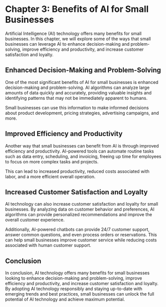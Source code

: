 Chapter 3: Benefits of AI for Small Businesses
==============================================

Artificial Intelligence (AI) technology offers many benefits for small businesses. In this chapter, we will explore some of the ways that small businesses can leverage AI to enhance decision-making and problem-solving, improve efficiency and productivity, and increase customer satisfaction and loyalty.

Enhanced Decision-Making and Problem-Solving
--------------------------------------------

One of the most significant benefits of AI for small businesses is enhanced decision-making and problem-solving. AI algorithms can analyze large amounts of data quickly and accurately, providing valuable insights and identifying patterns that may not be immediately apparent to humans.

Small businesses can use this information to make informed decisions about product development, pricing strategies, advertising campaigns, and more.

Improved Efficiency and Productivity
------------------------------------

Another way that small businesses can benefit from AI is through improved efficiency and productivity. AI-powered tools can automate routine tasks such as data entry, scheduling, and invoicing, freeing up time for employees to focus on more complex tasks and projects.

This can lead to increased productivity, reduced costs associated with labor, and a more efficient overall operation.

Increased Customer Satisfaction and Loyalty
-------------------------------------------

AI technology can also increase customer satisfaction and loyalty for small businesses. By analyzing data on customer behavior and preferences, AI algorithms can provide personalized recommendations and improve the overall customer experience.

Additionally, AI-powered chatbots can provide 24/7 customer support, answer common questions, and even process orders or reservations. This can help small businesses improve customer service while reducing costs associated with human customer support.

Conclusion
----------

In conclusion, AI technology offers many benefits for small businesses looking to enhance decision-making and problem-solving, improve efficiency and productivity, and increase customer satisfaction and loyalty. By adopting AI technology responsibly and staying up-to-date with emerging trends and best practices, small businesses can unlock the full potential of AI technology and achieve maximum potential.
